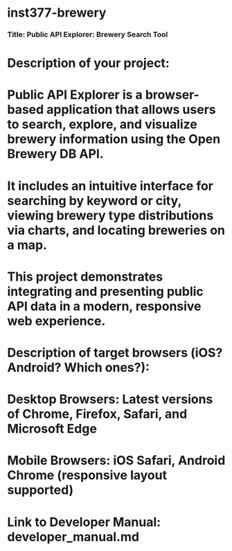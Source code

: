 # inst377-brewery

### Title: Public API Explorer: Brewery Search Tool

# Description of your project:

# Public API Explorer is a browser-based application that allows users to search, explore, and visualize brewery information using the Open Brewery DB API.

# It includes an intuitive interface for searching by keyword or city, viewing brewery type distributions via charts, and locating breweries on a map.

# This project demonstrates integrating and presenting public API data in a modern, responsive web experience.

# Description of target browsers (iOS? Android? Which ones?):

# Desktop Browsers: Latest versions of Chrome, Firefox, Safari, and Microsoft Edge

# Mobile Browsers: iOS Safari, Android Chrome (responsive layout supported)

# Link to Developer Manual: developer_manual.md
